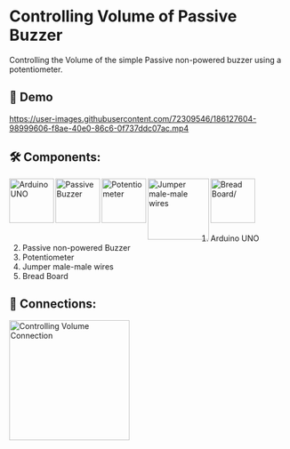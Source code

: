 # Controlling Volume of Passive Buzzer
Controlling the Volume of the simple Passive non-powered buzzer using a potentiometer.

## 🎥 Demo
https://user-images.githubusercontent.com/72309546/186127604-98999606-f8ae-40e0-86c6-0f737ddc07ac.mp4




## 🛠️ Components:
<img align="left" alt="Arduino UNO" width="80px" src="https://upload.wikimedia.org/wikipedia/commons/thumb/3/38/Arduino_Uno_-_R3.jpg/220px-Arduino_Uno_-_R3.jpg" draggable="false"/>
 
<img align="left" alt="Passive Buzzer" width="80px" src="https://encrypted-tbn0.gstatic.com/images?q=tbn:ANd9GcRNJ05WVQqlzPRe0G54BeN8TLYh7TnPCLBpkZMbWLH2AUtrJ0psq8AQZUSU_Rl7puiBUM0&usqp=CAU" draggable="false"/>
 
<img align="left" alt="Potentiometer" width="80px" src="https://cdn.shopify.com/s/files/1/0672/9409/products/Rotary_Potentiometer_1024x1024.jpg?v=1438612812" draggable="false"/>
  
<img align="left" alt="Jumper male-male wires" width="110px" src="https://potentiallabs.com/cart/image/cache/catalog/nov-dec/m-m-800x600.jpg" draggable="false"/>
 
<img align="left" alt="Bread Board/" width="80px" src="https://www.ubuy.com.bh/productimg/?image=aHR0cHM6Ly9tLm1lZGlhLWFtYXpvbi5jb20vaW1hZ2VzL0kvNjFwK1FUYk1mNUwuX1NMMTAxMF8uanBn.jpg" draggable="false"/>
<br><br><br><br><br>
 
 <ol>
 <li>Arduino UNO</li>
 <li>Passive non-powered Buzzer</li>
 <li>Potentiometer</li>
 <li>Jumper male-male wires</li>
 <li>Bread Board</li>
 </ol>

## 🔌 Connections:
<img width="216" alt="Controlling Volume Connection" src="https://user-images.githubusercontent.com/72309546/186127893-da78374d-7805-4210-826b-f171f885d97f.png">
